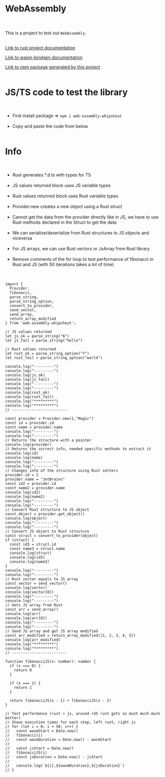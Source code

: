 # WebAssembly
<br/><br/>
This is a project to test out `WebAssembly`.
<br/><br/>

[Link to rust project documentation](https://docs.rs/web-assembly-whipshout/1.0.0/web_assembly_whipshout/)
<br/>

[Link to wasm-bindgen documentation](https://rustwasm.github.io/docs/wasm-bindgen/introduction.html)
<br/>

[Link to npm package generated by this project](https://www.npmjs.com/package/web-assembly-whipshout)
<br/><br/>

# JS/TS code to test the library
<br/>

- First install package => `npm i web-assembly-whipshout`
<br/><br/>
- Copy and paste the code from below
<br/><br/>
# Info
<br/>

- Rust generates *.d.ts with types for TS
<br/><br/>
- JS values returned block uses JS variable types
<br/><br/>
- Rust values returned block uses Rust variable types
<br/><br/>
- Provider.new creates a new object using a Rust struct
<br/><br/>
- Cannot get the data from the provider directly like in JS, we have to use Rust methods declared in the Struct to get the data
<br/><br/>
- We can serialize/deserialize from Rust structures to JS objects and viceversa
<br/><br/>
- For JS arrays, we can use Rust vectors or JsArray from Rust library
<br/><br/>
- Remove comments of the for loop to test performance of fibonacci in Rust and JS (with 50 iterations takes a lot of time)
<br/><br/><br/>

```
import {
  Provider,
  fibonacci,
  parse_string,
  parse_string_option,
  convert_to_provider,
  send_vector,
  send_array,
  return_array_modified
} from 'web-assembly-whipshout';

// JS values returned
let js_ok = parse_string("6")
let js_fail = parse_string("hello")

// Rust values returned
let rust_ok = parse_string_option("7")
let rust_fail = parse_string_option("world")

console.log("---------")
console.log("---------")
console.log(js_ok)
console.log(js_fail)
console.log("---------")
console.log("---------")
console.log(rust_ok)
console.log(rust_fail)
console.log("*********")
console.log("*********")
// -------------------------

const provider = Provider.new(1,"Magic")
const id = provider.id
const name = provider.name
console.log("---------")
console.log("---------")
// Returns the structure with a pointer
console.log(provider)
// Returns the correct info, needed specific methods to extract it
console.log(id)
console.log(name)
console.log("---------")
console.log("---------")
// Changes info of the structure using Rust setters
provider.id = 2
provider.name = "JetBrains"
const id2 = provider.id
const name2 = provider.name
console.log(id2)
console.log(name2)
console.log("---------")
console.log("---------")
// Convert Rust structure to JS object
const object = provider.get_object()
console.log(object)
console.log("---------")
console.log("---------")
// Convert JS object to Rust structure
const struct = convert_to_provider(object)
if (struct) {
  const id3 = struct.id
  const name3 = struct.name
  console.log(struct)
  console.log(id3)
  console.log(name3)
}
console.log("---------")
console.log("---------")
// Rust vector equals to JS array
const vector = send_vector()
console.log(vector)
console.log(vector[0])
console.log("---------")
console.log("---------")
// Gets JS array from Rust
const arr = send_array()
console.log(arr)
console.log(arr[0])
console.log("---------")
console.log("---------")
// Send JS array and get JS array modified
const arr_modified = return_array_modified([1, 2, 3, 4, 5])
console.log(arr_modified)
console.log("*********")
console.log("*********")
// -------------------------

function fibonacciJS(x: number): number {
  if (x === 0) {
    return 0
  }

  if (x === 1) {
    return 1
  }

  return fibonacciJS(x - 1) + fibonacciJS(x - 2)
}

// Test performance (rust > js, around +35 rust gets so much much much better)
// Shows execution times for each step, left rust, right js
// for (let i = 0; i < 50; i++) {
//   const wasmStart = Date.now()
//   fibonacci(i)
//   const wasmDuration = Date.now() - wasmStart
//
//   const jsStart = Date.now()
//   fibonacciJS(i)
//   const jsDuration = Date.now() - jsStart
//
//   console.log(`${i},${wasmDuration},${jsDuration}`)
// }
```
